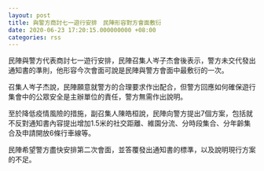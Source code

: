 ```yaml
---
layout: post
title: 與警方商討七一遊行安排　民陣形容對方會面敷衍
date: 2020-06-23 17:20:15.000000000 +08:00
categories: rss
---
```


民陣與警方代表商討七一遊行安排，民陣召集人岑子杰會後表示，警方未交代發出通知書的準則，他形容今次會面可說是民陣與警方會面中最敷衍的一次。

召集人岑子杰說，民陣願意就警方的合理要求作出配合，但警方回應如何確保遊行集會中的公眾安全是主辦單位的責任，警方無需作出說明。

至於降低疫情風險的措施，副召集人陳皓桓說，民陣向警方提出7個方案，包括就不反對通知書內容提出增加1.5米的社交距離、維園分流、分時段集合、分年齡集合及申請開放6條行車線等。

民陣希望警方盡快安排第二次會面，並答覆發出通知書的標準，以及說明現行方案的不足。
